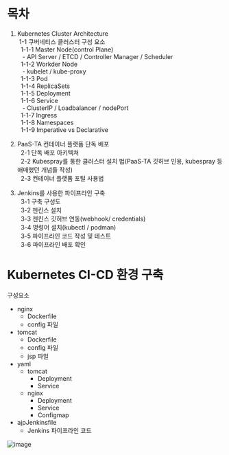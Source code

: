 # 목차
1. Kubernetes Cluster Architecture  
&nbsp;1-1 쿠버네티스 클러스터 구성 요소  
&nbsp;&nbsp;1-1-1 Master Node(control Plane)  
&nbsp;&nbsp;&nbsp;- API Server / ETCD / Controller Manager / Scheduler  
&nbsp;&nbsp;1-1-2 Workder Node  
&nbsp;&nbsp;&nbsp;- kubelet / kube-proxy  
&nbsp;&nbsp;1-1-3 Pod  
&nbsp;&nbsp;1-1-4 ReplicaSets  
&nbsp;&nbsp;1-1-5 Deployment  
&nbsp;&nbsp;1-1-6 Service  
&nbsp;&nbsp;&nbsp;- ClusterIP / Loadbalancer / nodePort  
&nbsp;&nbsp;1-1-7 Ingress  
&nbsp;&nbsp;1-1-8 Namespaces  
&nbsp;&nbsp;1-1-9 Imperative vs Declarative  

2. PaaS-TA 컨테이너 플랫폼 단독 배포  
&nbsp;&nbsp;2-1 단독 배포 아키텍쳐  
&nbsp;&nbsp;2-2 Kubespray를 통한 클러스터 설치 법(PaaS-TA 깃허브 인용, kubespray 등 애매했던 개념들 작성)  
&nbsp;&nbsp;2-3 컨테이너 플랫폼 포털 사용법  


3. Jenkins를 사용한 파이프라인 구축  
&nbsp;&nbsp;3-1 구축 구성도   
&nbsp;&nbsp;3-2 젠킨스 설치  
&nbsp;&nbsp;3-3 젠킨스 깃허브 연동(webhook/ credentials)  
&nbsp;&nbsp;3-4 명령어 설치(kubectl / podman)  
&nbsp;&nbsp;3-5 파이프라인 코드 작성 및 테스트  
&nbsp;&nbsp;3-6 파이프라인 배포 확인  

   
# Kubernetes CI-CD 환경 구축
구성요소
- nginx
  - Dockerfile
  - config 파일
- tomcat
  - Dockerfile
  - config 파일
  - jsp 파일
- yaml
  - tomcat
    - Deployment
    - Service
  - nginx
    - Deployment
    - Service
    - Configmap
- ajpJenkinsfile
  - Jenkins 파이프라인 코드

![image](https://github.com/JunPyo0117/CI-CD/assets/80608601/c1bd3107-8b0d-412d-af7c-9d01d3d2b886)
